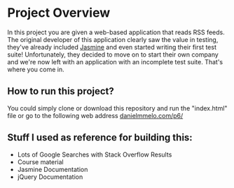 # Project Overview

In this project you are given a web-based application that reads RSS feeds. The original developer of this application clearly saw the value in testing, they've already included [Jasmine](http://jasmine.github.io/) and even started writing their first test suite! Unfortunately, they decided to move on to start their own company and we're now left with an application with an incomplete test suite. That's where you come in.


## How to run this project?

You could simply clone or download this repository and run the "index.html" file or go to the following web address [danielmmelo.com/p6/](http://danielmmelo.com/p6/)

## Stuff I used as reference for building this:

* Lots of Google Searches with Stack Overflow Results
* Course material
* Jasmine Documentation
* jQuery Documentation